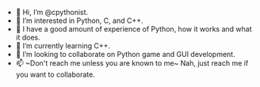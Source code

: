 - 👋 Hi, I’m @cpythonist.
- 👀 I’m interested in Python, C, and C++.
- 🐍 I have a good amount of experience of Python, how it works and what it does.
- 🌱 I’m currently learning C++.
- 💞️ I’m looking to collaborate on Python game and GUI development.
- 📫 ~Don't reach me unless you are known to me~ Nah, just reach me if you want to collaborate.
